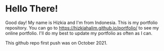 # Hello There!
Good day! My name is Hizkia and I'm from Indonesia. This is my portfolio repository.
You can go to https://hizkiahalim.github.io/portfolio/ to see my online portfolio.
I'll do my best to update my portfolio as often as I can.

This github repo first push was on October 2021.
